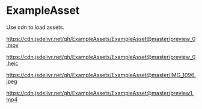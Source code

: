 # ExampleAsset

Use cdn to load assets.

https://cdn.jsdelivr.net/gh/ExampleAssets/ExampleAsset@master/preview_0.mov

https://cdn.jsdelivr.net/gh/ExampleAssets/ExampleAsset@master/preview_0.heic

https://cdn.jsdelivr.net/gh/ExampleAssets/ExampleAsset@master/IMG_1096.jpeg

https://cdn.jsdelivr.net/gh/ExampleAssets/ExampleAsset@master/preview1.mp4
